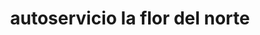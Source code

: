---
title: "autoservicio la flor del norte"
url: /belen/autoservicio-la-flor-del-norte/
shop: Supermarkt
---